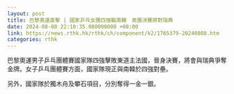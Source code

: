 ```yaml
---
layout: post
title: 巴黎奧運直擊 | 國家乒乓女團四強戰南韓　男團決賽將對瑞典
date: 2024-08-08 22:10:35.000000000 +08:00
link: https://news.rthk.hk/rthk/ch/component/k2/1765379-20240808.htm
categories: rthk
---
```


巴黎奧運男子乒乓團體賽國家隊四強擊敗東道主法國，晉身決賽，將會與瑞典爭奪金牌。女子乒乓團體賽方面，國家隊現正與南韓於四強對壘。

另外，國家隊於獨木舟及攀石項目，分別奪得一金一銀。

